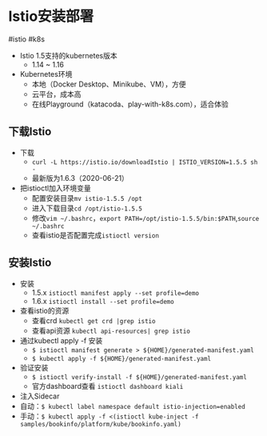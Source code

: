 # Istio安装部署
#istio #k8s

- Istio 1.5支持的kubernetes版本
	- 1.14 ~ 1.16
- Kubernetes环境
	- 本地（Docker Desktop、Minikube、VM），方便
	- 云平台，成本高
	- 在线Playground（katacoda、play-with-k8s.com），适合体验

## 下载Istio

- 下载
  - `curl -L https://istio.io/downloadIstio | ISTIO_VERSION=1.5.5 sh -`
  - 最新版为1.6.3（2020-06-21）
- 把istioctl加入环境变量
  - 配置安装目录`mv istio-1.5.5 /opt`
  - 进入下载目录`cd /opt/istio-1.5.5`
  - 修改`vim ~/.bashrc`，`export PATH=/opt/istio-1.5.5/bin:$PATH`,`source ~/.bashrc`
  - 查看istio是否配置完成`istioctl version`

## 安装Istio

- 安装
  - 1.5.x  `istioctl manifest apply --set profile=demo`
  - 1.6.x `istioctl install --set profile=demo`
- 查看istio的资源
  - 查看crd `kubectl get crd |grep istio`
  - 查看api资源 `kubectl api-resources| grep istio`
- 通过kubectl apply -f 安装
  - `$ istioctl manifest generate > ${HOME}/generated-manifest.yaml`
  - `$ kubectl apply -f ${HOME}/generated-manifest.yaml`
- 验证安装
  - `$ istioctl verify-install -f ${HOME}/generated-manifest.yaml`
  - 官方dashboard查看 `istioctl dashboard kiali`
-  注入Sidecar
  - 自动：`$ kubectl label namespace default istio-injection=enabled`
  - 手动：`$ kubectl apply -f <(istioctl kube-inject -f samples/bookinfo/platform/kube/bookinfo.yaml)`

